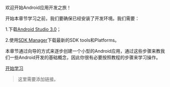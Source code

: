 欢迎开始Android应用开发之旅！

开始本章节学习之前，我们要确保已经安装了开发环境。我们需要：

1.下载[Android Studio 3.0](https://developer.android.com/studio/index.html)；

2.使用[SDK Manager](https://developer.android.com/studio/intro/update.html)下载最新的SDK tools和Platforms。

本章节通过向导的方式来逐步创建一个小型的Android应用，通过这些步骤来教我们一些Android开发的基础概念，因此你很有必要按照教程的步骤来学习操作。

[开始学习]()
>这里需要添加链接。